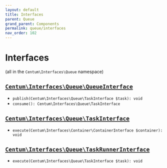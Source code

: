 ```yaml
---
layout: default
title: Interfaces
parent: Queue
grand_parent: Components
permalink: queue/interfaces
nav_order: 102
---
```




# Interfaces

(all in the `Centum\Interfaces\Queue` namespace)



## [`Centum\Interfaces\Queue\QueueInterface`](https://github.com/SidRoberts/centum/blob/development/src/Interfaces/Queue/QueueInterface.php)

- `publish(Centum\Interfaces\Queue\TaskInterface $task): void`
- `consume(): Centum\Interfaces\Queue\TaskInterface`



## [`Centum\Interfaces\Queue\TaskInterface`](https://github.com/SidRoberts/centum/blob/development/src/Interfaces/Queue/TaskInterface.php)

- `execute(Centum\Interfaces\Container\ContainerInterface $container): void`



## [`Centum\Interfaces\Queue\TaskRunnerInterface`](https://github.com/SidRoberts/centum/blob/development/src/Interfaces/Queue/TaskRunnerInterface.php)

- `execute(Centum\Interfaces\Queue\TaskInterface $task): void`
